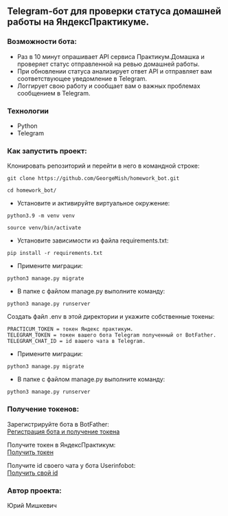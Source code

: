 ## Telegram-бот для проверки статуса домашней работы на ЯндексПрактикуме.

### Возможности бота:
- Раз в 10 минут опрашивает API сервиса Практикум.Домашка и проверяет статус отправленной на ревью домашней работы.
- При обновлении статуса анализирует ответ API и отправляет вам соответствующее уведомление в Telegram.
- Логгирует свою работу и сообщает вам о важных проблемах сообщением в Telegram.

### Технологии
- Python
- Telegram

### Как запустить проект:

Клонировать репозиторий и перейти в него в командной строке:

```
git clone https://github.com/GeorgeMish/homework_bot.git
```

```
cd homework_bot/
```
- Установите и активируйте виртуальное окружение:

```
python3.9 -m venv venv
```
```
source venv/bin/activate
```

- Установите зависимости из файла requirements.txt:

```
pip install -r requirements.txt
```

- Примените миграции:

```
python3 manage.py migrate
```

- В папке с файлом manage.py выполните команду:

```
python3 manage.py runserver
```

Создать файл .env в этой директории и укажите собственные токены:

```
PRACTICUM_TOKEN = токен Яндекс практикум.
TELEGRAM_TOKEN = токен вашего бота Telegram полученный от BotFather.
TELEGRAM_CHAT_ID = id вашего чата в Telegram.
```
- Примените миграции:

```
python3 manage.py migrate
```

- В папке с файлом manage.py выполните команду:

```
python3 manage.py runserver
```

### Получение токенов:

Зарегистрируйте бота в BotFather:<br>
<a href="https://t.me/BotFather" target="_blank">Регистрация бота и получение токена</a>

Получите токен в ЯндексПрактикум:<br>
<a href="https://oauth.yandex.ru/authorize?response_type=token&client_id=1d0b9dd4d652455a9eb710d450ff456a" target="_blank">Получить токен</a>

Получите id своего чата у бота Userinfobot:<br>
<a href="https://t.me/userinfobot" target="_blank">Получить свой id</a>


### Автор проекта:
Юрий Мишкевич
